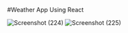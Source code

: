 #Weather App Using React

![Screenshot (224)](https://user-images.githubusercontent.com/63943167/148357840-60c29fb3-1f86-424a-a41a-ad239fcae329.png)
![Screenshot (225)](https://user-images.githubusercontent.com/63943167/148357850-49069dfc-9dc2-4d22-8ac7-e3d425f9d26e.png)
